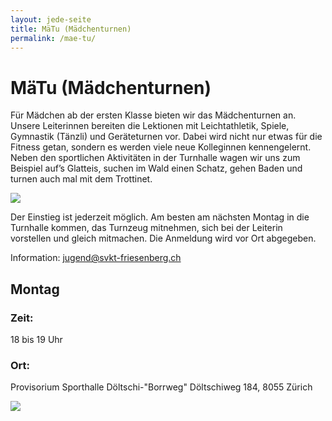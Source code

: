 ```yaml
---
layout: jede-seite
title: MäTu (Mädchenturnen)
permalink: /mae-tu/
---
```


# MäTu (Mädchenturnen)

Für Mädchen ab der ersten Klasse bieten wir das Mädchenturnen an. Unsere Leiterinnen bereiten die Lektionen mit Leichtathletik, Spiele, Gymnastik (Tänzli) und Geräteturnen vor. Dabei wird nicht nur etwas für die Fitness getan, sondern es werden viele neue Kolleginnen kennengelernt. Neben den sportlichen Aktivitäten in der Turnhalle wagen wir uns zum Beispiel auf’s Glatteis, suchen im Wald einen Schatz, gehen Baden und turnen auch mal mit dem Trottinet.

<img src="{{ '/assets/images/gruppen/maetu1.jpg' | relative_url }}" class="hero-image" />

Der Einstieg ist jederzeit möglich. Am besten am nächsten Montag in die Turnhalle kommen, das Turnzeug mitnehmen, sich bei der Leiterin vorstellen und gleich mitmachen.
Die Anmeldung wird vor Ort abgegeben.

 

Information: jugend@svkt-friesenberg.ch

## Montag
### Zeit:<br>
18 bis 19 Uhr
### Ort:<br>
Provisorium Sporthalle Döltschi-"Borrweg"
Döltschiweg 184, 8055 Zürich

<img src="{{ '/assets/images/gruppen/maetu2.jpg' | relative_url }}" class="hero-image" />